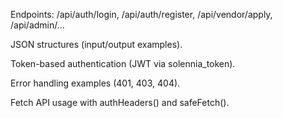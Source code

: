 Endpoints: /api/auth/login, /api/auth/register, /api/vendor/apply, /api/admin/...

JSON structures (input/output examples).

Token-based authentication (JWT via solennia_token).

Error handling examples (401, 403, 404).

Fetch API usage with authHeaders() and safeFetch().
